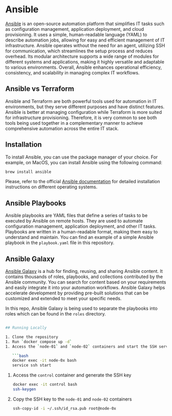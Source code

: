 # Ansible

[Ansible](https://www.ansible.com/) is an open-source automation platform that simplifies IT tasks such as configuration management, application deployment, and cloud provisioning. It uses a simple, human-readable language (YAML) to describe automation jobs, allowing for easy and efficient management of IT infrastructure. Ansible operates without the need for an agent, utilizing SSH for communication, which streamlines the setup process and reduces overhead. Its modular architecture supports a wide range of modules for different systems and applications, making it highly versatile and adaptable to various environments. Overall, Ansible enhances operational efficiency, consistency, and scalability in managing complex IT workflows.

## Ansible vs Terraform

Ansible and Terraform are both powerful tools used for automation in IT environments, but they serve different purposes and have distinct features. Ansible is better at managing configuration while Terraform is more suited for infrastructure provisioning. Therefore, it is very common to see both tools being used together in a complementary manner to achieve comprehensive automation across the entire IT stack.

## Installation

To install Ansible, you can use the package manager of your choice. For example, on MacOS, you can install Ansible using the following command:

```bash
brew install ansible
```

Please, refer to the official [Ansible documentation](https://docs.ansible.com/ansible/latest/installation_guide/intro_installation.html) for detailed installation instructions on different operating systems.

## Ansible Playbooks

Ansible playbooks are YAML files that define a series of tasks to be executed by Ansible on remote hosts. They are used to automate configuration management, application deployment, and other IT tasks. Playbooks are written in a human-readable format, making them easy to understand and maintain. You can find an example of a simple Ansible playbook in the `playbook.yaml` file in this repository.

## Ansible Galaxy

[Ansible Galaxy](https://galaxy.ansible.com/) is a hub for finding, reusing, and sharing Ansible content. It contains thousands of roles, playbooks, and collections contributed by the Ansible community. You can search for content based on your requirements and easily integrate it into your automation workflows. Ansible Galaxy helps accelerate development by providing pre-built solutions that can be customized and extended to meet your specific needs.

In this repo, Ansible Galaxy is being used to separate the playbooks into roles which can be found in the `roles` directory.

````bash

## Running Locally

1. Clone the repository
1. Run `docker compose up -d`
1. Access the `node-01` and `node-02` containers and start the SSH service

   ```bash
   docker exec -it node-0x bash
   service ssh start
````

1. Access the `control` container and generate the SSH key

   ```bash
   docker exec -it control bash
   ssh-keygen
   ```

1. Copy the SSH key to the `node-01` and `node-02` containers

   ```bash
   ssh-copy-id -i ~/.ssh/id_rsa.pub root@node-0x
   ```
